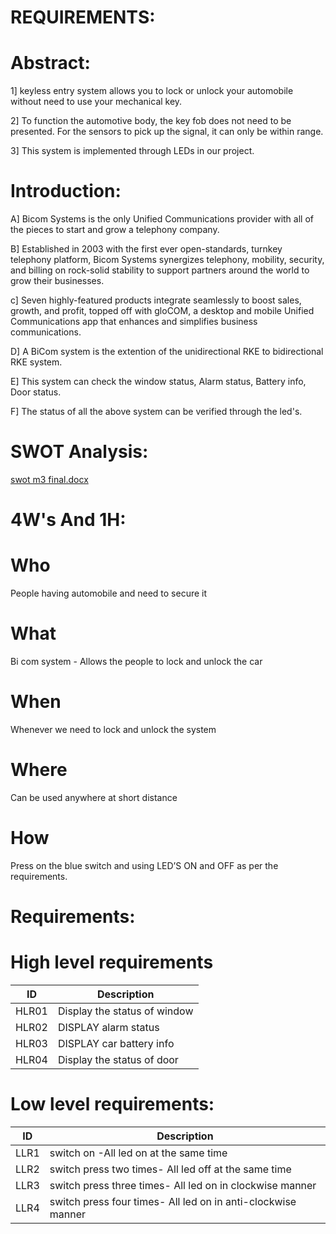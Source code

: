 # REQUIREMENTS:

# Abstract:
1] keyless entry system allows you to lock or unlock your automobile without need to use your mechanical key.

2] To function the automotive body, the key fob does not need to be presented. For the sensors to pick up the signal, it can only be within range.

3] This system is implemented through LEDs in our project.
# Introduction:

   A] Bicom Systems is the only Unified Communications provider with all of the pieces to start and grow a telephony company.  
        
   B] Established in 2003 with the first ever open-standards, turnkey telephony platform, Bicom Systems synergizes telephony, mobility, security, and billing on rock-solid stability to support partners around the world to grow their businesses. 

   c] Seven highly-featured products integrate seamlessly to boost sales, growth, and profit, topped off with gloCOM, a desktop and mobile Unified Communications app that enhances and simplifies business communications. 

   D] A BiCom system is the extention of the unidirectional RKE to bidirectional RKE system.

   E] This system can check the window status, Alarm status, Battery info, Door status.

   F] The status of all the above system can be verified through the led's.

# SWOT Analysis:
[swot m3 final.docx](https://github.com/rashmi2800/M3_Group19/files/8232587/swot.m3.final.docx)

# 4W's And 1H:
# Who
People having automobile and need to secure it
# What
Bi com system - Allows the people to lock and unlock the car
# When
Whenever we need to lock and unlock the system
# Where
Can be used anywhere at short distance
# How
Press on the blue switch and using LED’S ON and OFF as per the requirements.

# Requirements:
# High level requirements

| ID   |  Description                    |
|------|---------------------------------|
|HLR01 | Display the status of window    |
|HLR02 | DISPLAY alarm status            |
|HLR03 | DISPLAY car battery info        |
| HLR04| Display the status of door      |


# Low level requirements:

| ID   |  Description                                                    |
|------|-----------------------------------------------------------------|
| LLR1 | switch on -All led on at the same time                          |
| LLR2 | switch press two times- All led off at the same time            |
|LLR3  |switch press three times- All led on in clockwise manner         |
| LLR4 | switch press four times- All led on in anti-clockwise manner    |
